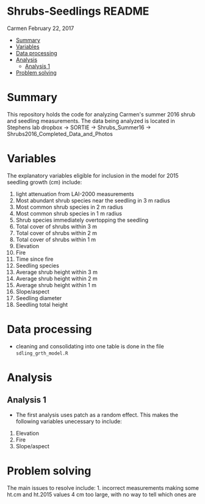 Shrubs-Seedlings README
================
Carmen
February 22, 2017

-   [Summary](#summary)
-   [Variables](#variables)
-   [Data processing](#data-processing)
-   [Analysis](#analysis)
    -   [Analysis 1](#analysis-1)
-   [Problem solving](#problem-solving)

Summary
=======

This repository holds the code for analyzing Carmen's summer 2016 shrub and seedling measurements. The data being analyzed is located in Stephens lab dropbox -&gt; SORTIE -&gt; Shrubs\_Summer16 -&gt; Shrubs2016\_Completed\_Data\_and\_Photos

Variables
=========

The explanatory variables eligible for inclusion in the model for 2015 seedling growth (cm) include:

1.  light attenuation from LAI-2000 measurements
2.  Most abundant shrub species near the seedling in 3 m radius
3.  Most common shrub species in 2 m radius
4.  Most common shrub species in 1 m radius
5.  Shrub species immediately overtopping the seedling
6.  Total cover of shrubs within 3 m
7.  Total cover of shrubs within 2 m
8.  Total cover of shrubs within 1 m
9.  Elevation
10. Fire
11. Time since fire
12. Seedling species
13. Average shrub height within 3 m
14. Average shrub height within 2 m
15. Average shrub height within 1 m
16. Slope/aspect
17. Seedling diameter
18. Seedling total height

Data processing
===============

-   cleaning and consolidating into one table is done in the file `sdling_grth_model.R`

Analysis
========

Analysis 1
----------

-   The first analysis uses patch as a random effect. This makes the following variables unecessary to include:

1.  Elevation
2.  Fire
3.  Slope/aspect

Problem solving
===============

The main issues to resolve include: 1. incorrect measurements making some ht.cm and ht.2015 values 4 cm too large, with no way to tell which ones are
